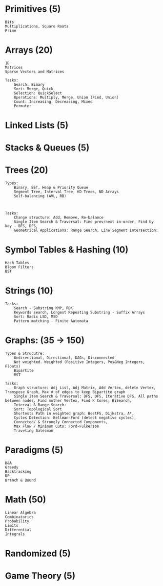 # Primitives (5)
    Bits
    Multiplications, Square Roots
    Prime
    
# Arrays (20)
    1D
    Matrices
    Sparse Vectors and Matrices
    
    Tasks:
        Search: Binary
        Sort: Merge, Quick       
        Selection: QuickSelect
        Operations: Multiply, Merge, Union (Find, Union) 
        Count: Increasing, Decreasing, Mixed
        Permute: 
        
# Linked Lists (5)


# Stacks & Queues (5)


# Trees (20)
    Types:
        Binary, BST, Heap & Priority Queue
        Segment Tree, Interval Tree, KD Trees, ND Arrays
        Self-balancing (AVL, RB)
        


    Tasks:
        Change structure: Add, Remove, Re-balance
        Single Item Search & Traversal: Find prev/next in-order, Find by key - BFS, DFS,
        Geometrical Applications: Range Search, Line Segment Intersection:

# Symbol Tables & Hashing (10)
    Hash Tables
    Bloom Filters
    BST

# Strings (10)
    Tasks:
        Search - Substring KMP, RBK
        Keywords search, Longest Repeating Substring - Suffix Arrays
        Sort: Radix LSD, MSD
        Pattern matching - Finite Automata

# Graphs: (35 -> 150)
    Types & Strucutre:
        Undirectional, Directional, DAGs, Disconnected
        Not weighted. Weighted (Positive Integers, Pos&Neg Integers, Floats)
        Bipartite
        MST

    Tasks:
        Graph structure: Adj List, Adj Matrix, Add Vertex, delete Vertex, Transpose Graph, Max # of edges to keep Bipartite graph
        Single Item Search & Traversal: BFS, DFS, Iterative DFS, All paths between nodes, Find mother Vertex, Find K Cores, BiSearch,
        Interval & Range Search:
        Sort: Topological Sort
        Shortests Path in weighted graph: BestFS, Dijkstra, A*,
        Cycles Detection: Bellman-Ford (detect negative cycles),
        Connected/ & Strongly Connected Components,
        Max Flow / Minimum Cuts: Ford-Fulkerson
        Traveling Salesman


# Paradigms (5)
    D&A
    Greedy 
    Backtracking
    DP
    Branch & Bound

# Math (50)
    Linear Algebra
    Combinatorics
    Probability
    Limits
    Differential
    Integrals
    
# Randomized (5)

# Game Theory (5)